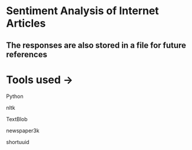 # Sentiment Analysis of Internet Articles

## The responses are also stored in a file for future references

# Tools used ->

Python

nltk

TextBlob

newspaper3k

shortuuid
